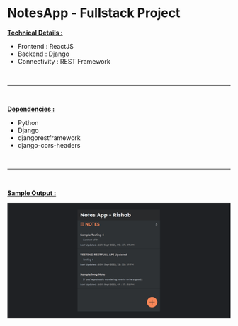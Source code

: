 # NotesApp - Fullstack Project


<u><b>Technical Details :</b></u>

* Frontend : ReactJS
* Backend : Django
* Connectivity : REST Framework

<br>
<hr>
<br>

<u><b>Dependencies :</b></u>

* Python
* Django
* djangorestframework
* django-cors-headers

<br>
<hr>
<br>

<u><b>Sample Output :</b></u>

![Sample output](./Preview/SampleOutput.png "Sample Output")